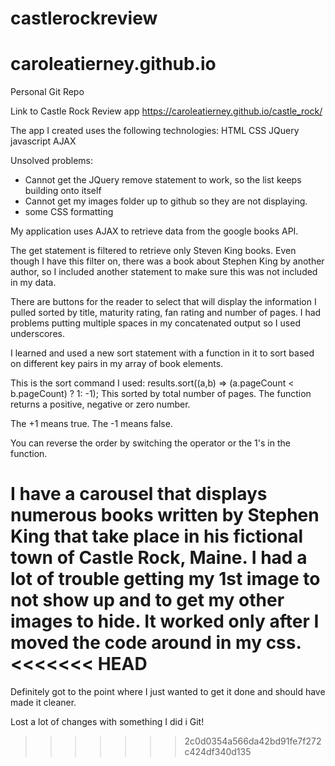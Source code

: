 # castlerockreview

# caroleatierney.github.io
Personal Git Repo


Link to Castle Rock Review app
https://caroleatierney.github.io/castle_rock/

The app I created uses the following technologies:
  HTML
  CSS
  JQuery
  javascript
  AJAX

  Unsolved problems:
  - Cannot get the JQuery remove statement to work, so the list keeps building onto itself
  - Cannot get my images folder up to github so they are not displaying.
  - some CSS formatting

My application uses AJAX to retrieve data from the google books API.  

The get statement is filtered to retrieve only Steven King books.  Even though I have this filter on, there was a book about Stephen King by another author, so I included another statement to make sure this was not included in my data.

There are buttons for the reader to select that will display the information I pulled sorted by title, maturity rating, fan rating  and number of pages.  I had problems putting multiple spaces in my concatenated output so I used underscores.


I learned and used a new sort statement with a function in it to sort based on different key pairs in my array of book elements.

This is the sort command I used:
results.sort((a,b) =>
(a.pageCount < b.pageCount) ? 1: -1);
This sorted by total number of pages.  The function returns a positive, negative or zero number.

The +1 means true.
The -1 means false.

You can reverse the order by switching the operator or the 1's in the function.

I have a carousel that displays numerous books written by Stephen King that take place in his fictional town of Castle Rock, Maine.  I had a lot of trouble getting my 1st image to not show up and to get my other images to hide.  It worked only after I moved the code around in my css.
<<<<<<< HEAD
=======

Definitely got to the point where I just wanted to get it done and should have made it cleaner.

Lost a lot of changes with something I did i Git!
>>>>>>> 2c0d0354a566da42bd91fe7f272c424df340d135
